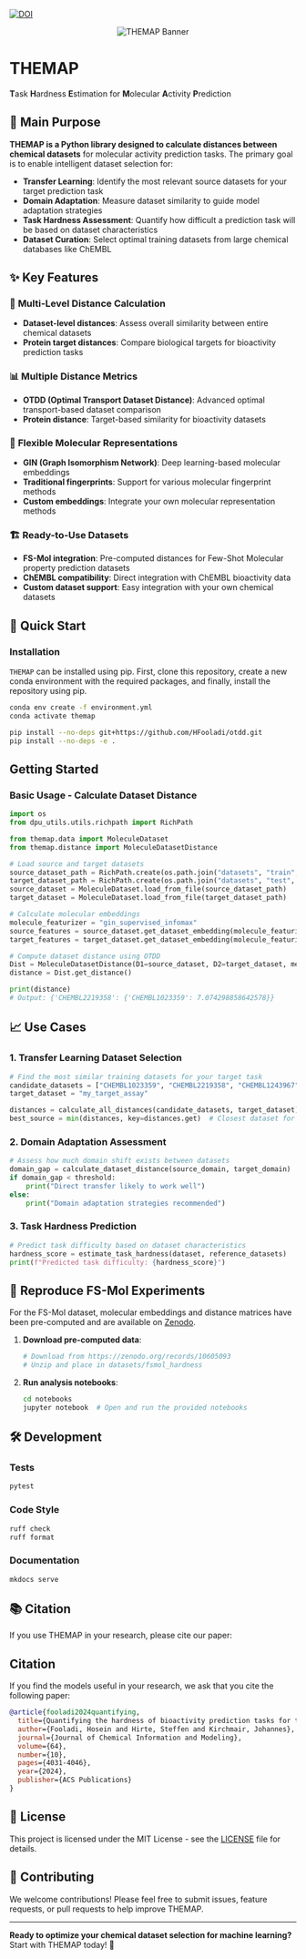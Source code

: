 [![DOI](https://img.shields.io/badge/DOI-10.1021%2Facs--jcim--3c01774-blue)](https://doi.org/10.1021/acs.jcim.4c00160)

<p align="center">
  <img src="assets/banner.png" alt="THEMAP Banner" style="max-width:100%;">
</p>

# THEMAP
**T**ask **H**ardness **E**stimation for **M**olecular **A**ctivity **P**rediction

## 🎯 Main Purpose

**THEMAP is a Python library designed to calculate distances between chemical datasets** for molecular activity prediction tasks. The primary goal is to enable intelligent dataset selection for:

- **Transfer Learning**: Identify the most relevant source datasets for your target prediction task
- **Domain Adaptation**: Measure dataset similarity to guide model adaptation strategies  
- **Task Hardness Assessment**: Quantify how difficult a prediction task will be based on dataset characteristics
- **Dataset Curation**: Select optimal training datasets from large chemical databases like ChEMBL

## ✨ Key Features

### 🔬 **Multi-Level Distance Calculation**
- **Dataset-level distances**: Assess overall similarity between entire chemical datasets
- **Protein target distances**: Compare biological targets for bioactivity prediction tasks

### 📊 **Multiple Distance Metrics**
- **OTDD (Optimal Transport Dataset Distance)**: Advanced optimal transport-based dataset comparison
- **Protein distance**: Target-based similarity for bioactivity datasets

### 🧬 **Flexible Molecular Representations**
- **GIN (Graph Isomorphism Network)**: Deep learning-based molecular embeddings
- **Traditional fingerprints**: Support for various molecular fingerprint methods
- **Custom embeddings**: Integrate your own molecular representation methods

### 🏗️ **Ready-to-Use Datasets**
- **FS-Mol integration**: Pre-computed distances for Few-Shot Molecular property prediction datasets
- **ChEMBL compatibility**: Direct integration with ChEMBL bioactivity data
- **Custom dataset support**: Easy integration with your own chemical datasets

## 🚀 Quick Start

### Installation
`THEMAP` can be installed using pip. First, clone this repository, create a new conda environment with the required packages, and finally, install the repository using pip.

```bash
conda env create -f environment.yml
conda activate themap

pip install --no-deps git+https://github.com/HFooladi/otdd.git  
pip install --no-deps -e .
```

## Getting Started

### Basic Usage - Calculate Dataset Distance
  
```python
import os
from dpu_utils.utils.richpath import RichPath

from themap.data import MoleculeDataset
from themap.distance import MoleculeDatasetDistance

# Load source and target datasets
source_dataset_path = RichPath.create(os.path.join("datasets", "train", "CHEMBL1023359.jsonl.gz"))
target_dataset_path = RichPath.create(os.path.join("datasets", "test", "CHEMBL2219358.jsonl.gz"))
source_dataset = MoleculeDataset.load_from_file(source_dataset_path)
target_dataset = MoleculeDataset.load_from_file(target_dataset_path)

# Calculate molecular embeddings
molecule_featurizer = "gin_supervised_infomax"
source_features = source_dataset.get_dataset_embedding(molecule_featurizer)
target_features = target_dataset.get_dataset_embedding(molecule_featurizer)

# Compute dataset distance using OTDD
Dist = MoleculeDatasetDistance(D1=source_dataset, D2=target_dataset, method="otdd")
distance = Dist.get_distance()

print(distance)
# Output: {'CHEMBL2219358': {'CHEMBL1023359': 7.074298858642578}}
```


## 📈 Use Cases

### 1. **Transfer Learning Dataset Selection**
```python
# Find the most similar training datasets for your target task
candidate_datasets = ["CHEMBL1023359", "CHEMBL2219358", "CHEMBL1243967"]
target_dataset = "my_target_assay"

distances = calculate_all_distances(candidate_datasets, target_dataset)
best_source = min(distances, key=distances.get)  # Closest dataset for transfer learning
```

### 2. **Domain Adaptation Assessment**
```python
# Assess how much domain shift exists between datasets
domain_gap = calculate_dataset_distance(source_domain, target_domain)
if domain_gap < threshold:
    print("Direct transfer likely to work well")
else:
    print("Domain adaptation strategies recommended")
```

### 3. **Task Hardness Prediction**
```python
# Predict task difficulty based on dataset characteristics
hardness_score = estimate_task_hardness(dataset, reference_datasets)
print(f"Predicted task difficulty: {hardness_score}")
```

## 🔬 Reproduce FS-Mol Experiments

For the FS-Mol dataset, molecular embeddings and distance matrices have been pre-computed and are available on [Zenodo](https://zenodo.org/records/10605093).

1. **Download pre-computed data**:
   ```bash
   # Download from https://zenodo.org/records/10605093
   # Unzip and place in datasets/fsmol_hardness
   ```

2. **Run analysis notebooks**:
   ```bash
   cd notebooks
   jupyter notebook  # Open and run the provided notebooks
   ```

## 🛠️ Development

### Tests
```bash
pytest
```

### Code Style
```bash
ruff check
ruff format
```

### Documentation
```bash
mkdocs serve
```

## 📚 Citation

If you use THEMAP in your research, please cite our paper:

## Citation <a name="citation"></a>
If you find the models useful in your research, we ask that you cite the following paper:

```bibtex
@article{fooladi2024quantifying,
  title={Quantifying the hardness of bioactivity prediction tasks for transfer learning},
  author={Fooladi, Hosein and Hirte, Steffen and Kirchmair, Johannes},
  journal={Journal of Chemical Information and Modeling},
  volume={64},
  number={10},
  pages={4031-4046},
  year={2024},
  publisher={ACS Publications}
}
```

## 📄 License

This project is licensed under the MIT License - see the [LICENSE](LICENSE) file for details.

## 🤝 Contributing

We welcome contributions! Please feel free to submit issues, feature requests, or pull requests to help improve THEMAP.

---

**Ready to optimize your chemical dataset selection for machine learning?** Start with THEMAP today! 🚀